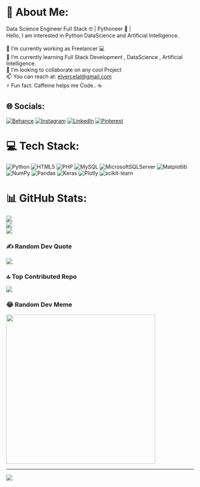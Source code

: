 # 💫 About Me:
Data Science Engineer Full Stack 🤓 | Pythoneer 🐍 |<br>Hello, I am interested in Python DataScience and Artificial Intelligence.<br><br>🔭 I’m currently working as Freelancer 💻<br>🌱 I’m currently learning Full Stack Development , DataScience , Artificial Intelligence.<br>👯 I’m looking to collaborate on any cool Project<br>📫 You can reach at: elvercelal@gmail.com<br>⚡ Fun fact: Caffeine helps me Code.. ☕<br>


## 🌐 Socials:
[![Behance](https://img.shields.io/badge/Behance-1769ff?logo=behance&logoColor=white)](https://behance.net/celalelver) [![Instagram](https://img.shields.io/badge/Instagram-%23E4405F.svg?logo=Instagram&logoColor=white)](https://instagram.com/celalelver) [![LinkedIn](https://img.shields.io/badge/LinkedIn-%230077B5.svg?logo=linkedin&logoColor=white)](https://linkedin.com/in/celalelver) [![Pinterest](https://img.shields.io/badge/Pinterest-%23E60023.svg?logo=Pinterest&logoColor=white)](https://pinterest.com/celalelver) 

# 💻 Tech Stack:
![Python](https://img.shields.io/badge/python-3670A0?style=for-the-badge&logo=python&logoColor=ffdd54) ![HTML5](https://img.shields.io/badge/html5-%23E34F26.svg?style=for-the-badge&logo=html5&logoColor=white) ![PHP](https://img.shields.io/badge/php-%23777BB4.svg?style=for-the-badge&logo=php&logoColor=white) ![MySQL](https://img.shields.io/badge/mysql-%2300000f.svg?style=for-the-badge&logo=mysql&logoColor=white) ![MicrosoftSQLServer](https://img.shields.io/badge/Microsoft%20SQL%20Server-CC2927?style=for-the-badge&logo=microsoft%20sql%20server&logoColor=white) ![Matplotlib](https://img.shields.io/badge/Matplotlib-%23ffffff.svg?style=for-the-badge&logo=Matplotlib&logoColor=black) ![NumPy](https://img.shields.io/badge/numpy-%23013243.svg?style=for-the-badge&logo=numpy&logoColor=white) ![Pandas](https://img.shields.io/badge/pandas-%23150458.svg?style=for-the-badge&logo=pandas&logoColor=white) ![Keras](https://img.shields.io/badge/Keras-%23D00000.svg?style=for-the-badge&logo=Keras&logoColor=white) ![Plotly](https://img.shields.io/badge/Plotly-%233F4F75.svg?style=for-the-badge&logo=plotly&logoColor=white) ![scikit-learn](https://img.shields.io/badge/scikit--learn-%23F7931E.svg?style=for-the-badge&logo=scikit-learn&logoColor=white)
# 📊 GitHub Stats:
![](https://github-readme-stats.vercel.app/api?username=celalelver&theme=radical&hide_border=false&include_all_commits=false&count_private=false)<br/>
![](https://github-readme-streak-stats.herokuapp.com/?user=celalelver&theme=radical&hide_border=false)<br/>
![](https://github-readme-stats.vercel.app/api/top-langs/?username=celalelver&theme=radical&hide_border=false&include_all_commits=false&count_private=false&layout=compact)

### ✍️ Random Dev Quote
![](https://quotes-github-readme.vercel.app/api?type=horizontal&theme=radical)

### 🔝 Top Contributed Repo
![](https://github-contributor-stats.vercel.app/api?username=celalelver&limit=5&theme=radical&combine_all_yearly_contributions=true)

### 😂 Random Dev Meme
<img src='https://randommeme-five.vercel.app/' style="height: 400px;"/>

---
[![](https://visitcount.itsvg.in/api?id=celalelver&icon=0&color=10)](https://visitcount.itsvg.in)

<!-- Proudly created with GPRM ( https://gprm.itsvg.in ) -->
